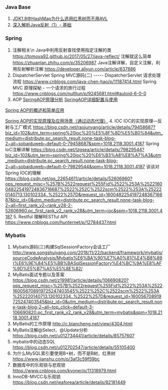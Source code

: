 ### Java Base
1. [JDK1.8中HashMap为什么选用红黑树而不用AVL](https://blog.csdn.net/zyywolf/article/details/101363793)
2. [深入解析Java反射（1）- 基础](https://www.sczyh30.com/posts/Java/java-reflection-1/)



### Spring
1. 注解相关\n
Java中利用反射查找使用指定注解的类 https://tomoya92.github.io/2017/05/27/java-reflect/
注解就这么简单 https://zhuanlan.zhihu.com/p/35206987
Java注解详解，自定义注解，利用反射解析注解 https://developer.aliyun.com/article/637886
2. DispatcherServlet
Spring MVC源码(二) ----- DispatcherServlet 请求处理流程 https://www.cnblogs.com/java-chen-hao/p/11187414.html
Spring MVC 原理探秘 - 一个请求的旅行过程 https://www.cnblogs.com/nullllun/p/9245681.html#autoid-6-0-0
3. AOP
[SpringAOP原理分析](https://blog.csdn.net/weixin_40160543/article/details/92010760?ops_request_misc=%257B%2522request%255Fid%2522%253A%2522160056983619724839207724%2522%252C%2522scm%2522%253A%252220140713.130102334.pc%255Fall.%2522%257D&request_id=160056983619724839207724&biz_id=0&utm_medium=distribute.pc_search_result.none-task-blog-2~all~first_rank_v2~rank_v28-4-92010760.pc_first_rank_v2_rank_v28&utm_term=spring+aspect+%E5%8E%9F%E7%90%86&spm=1018.2118.3001.4187)
[SpringAOP详细配置与使用](https://blog.csdn.net/u010890358/article/details/80640433?ops_request_misc=%257B%2522request%255Fid%2522%253A%2522160056711219725222433154%2522%252C%2522scm%2522%253A%252220140713.130102334..%2522%257D&request_id=160056711219725222433154&biz_id=0&utm_medium=distribute.pc_search_result.none-task-blog-2~all~first_rank_v2~rank_v28-3-80640433.pc_first_rank_v2_rank_v28&utm_term=spring+aop+%E5%BA%94%E7%94%A8&spm=1018.2118.3001.4187)

[Spring AOP的概述和简单应用](https://blog.csdn.net/asc_123456/article/details/83278808?ops_request_misc=%257B%2522request%255Fid%2522%253A%2522160056711219725222433154%2522%252C%2522scm%2522%253A%252220140713.130102334..%2522%257D&request_id=160056711219725222433154&biz_id=0&utm_medium=distribute.pc_search_result.none-task-blog-2~all~sobaiduend~default-2-83278808.pc_first_rank_v2_rank_v28&utm_term=spring+aop+%E5%BA%94%E7%94%A8&spm=1018.2118.3001.4187)

[Spring AOP的实现原理及应用场景（通过动态代理）](https://blog.csdn.net/u010452388/article/details/80868392?biz_id=102&utm_term=spring%20aop%20%E5%8E%9F%E7%90%86&utm_medium=distribute.pc_search_result.none-task-blog-2~all~sobaiduweb~default-5-80868392&spm=1018.2118.3001.4187)
4. IOC
IOC的实现原理—反射与工厂模式 https://blog.csdn.net/raojunyang/article/details/79458687?biz_id=102&utm_term=spring%20ioc%20%E5%8F%8D%E5%B0%84&utm_medium=distribute.pc_search_result.none-task-blog-2~all~sobaiduweb~default-0-79458687&spm=1018.2118.3001.4187
Spring IoC注解详解 https://blog.csdn.net/lzgsea/article/details/79829544?biz_id=102&utm_term=spring%20ioc%20%E6%B3%A8%E8%A7%A3&utm_medium=distribute.pc_search_result.none-task-blog-2~all~sobaiduweb~default-0-79829544&spm=1018.2118.3001.4187
谈谈对Spring IOC的理解 https://blog.csdn.net/qq_22654611/article/details/52606960?ops_request_misc=%257B%2522request%255Fid%2522%253A%2522160048225419724836716687%2522%252C%2522scm%2522%253A%252220140713.130102334..%2522%257D&request_id=160048225419724836716687&biz_id=0&utm_medium=distribute.pc_search_result.none-task-blog-2~all~first_rank_v2~rank_v28-2-52606960.pc_first_rank_v2_rank_v28&utm_term=ioc&spm=1018.2118.3001.4187
5. Restful
理解RESTful API https://www.cnblogs.com/hunternet/p/12784437.html





### Mybatis
1. Mybatis源码(三)构建SqlSessionFactory会话工厂 http://www.songshuiyang.com/2018/11/22/backend/framework/mybatis/sourceCodeAnalysis/Mybatis%E6%BA%90%E7%A0%81(%E4%B8%89)%E6%9E%84%E5%BB%BASqlSessionFactory%E4%BC%9A%E8%AF%9D%E5%B7%A5%E5%8E%82/
2. MyBatis面试专题以及答案 https://blog.csdn.net/z19981/article/details/106690820?ops_request_misc=%257B%2522request%255Fid%2522%253A%2522160056708919725247403545%2522%252C%2522scm%2522%253A%252220140713.130102334..%2522%257D&request_id=160056708919725247403545&biz_id=0&utm_medium=distribute.pc_search_result.none-task-blog-2~all~top_click~default-3-106690820.pc_first_rank_v2_rank_v28&utm_term=mybatis&spm=1018.2118.3001.4187
3. MyBatis的工作原理 http://c.biancheng.net/view/4304.html
4. MyBatis注解@Select、@Update分析 https://blog.csdn.net/u012734441/article/details/85757607
5. mybatis中的动态SQL https://blog.csdn.net/u012702547/article/details/55105400
6. 为什么MySQL索引要使用B+树，而不是B树，红黑树 https://www.jianshu.com/p/3af3c59f59bc
7. 数据库中的乐观锁与悲观锁 https://www.cnblogs.com/kyoner/p/11318979.html
8. InnoDB-MVCC与乐观锁 https://blog.csdn.net/jeaforea/article/details/82181449



